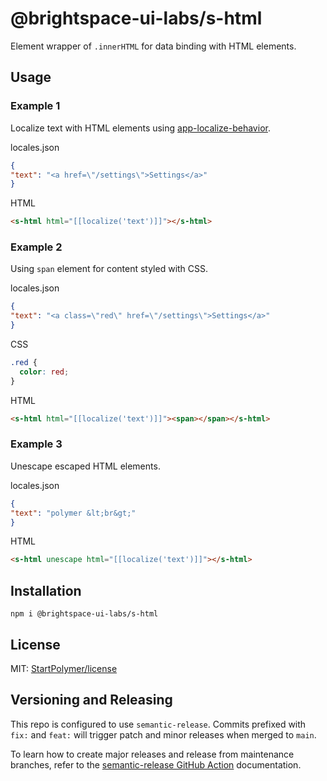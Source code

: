 # @brightspace-ui-labs/s-html

Element wrapper of `.innerHTML` for data binding with HTML elements.

## Usage

### Example 1

Localize text with HTML elements using [app-localize-behavior](https://github.com/PolymerElements/app-localize-behavior).

locales.json
```json
{
"text": "<a href=\"/settings\">Settings</a>"
}
```

HTML
```html
<s-html html="[[localize('text')]]"></s-html>
```

### Example 2

Using `span` element for content styled with CSS.

locales.json
```json
{
"text": "<a class=\"red\" href=\"/settings\">Settings</a>"
}
```

CSS
```css
.red {
  color: red;
}
```

HTML
```html
<s-html html="[[localize('text')]]"><span></span></s-html>
```

### Example 3

Unescape escaped HTML elements.

locales.json
```json
{
"text": "polymer &lt;br&gt;"
}
```

HTML
```html
<s-html unescape html="[[localize('text')]]"></s-html>
```

## Installation

`npm i @brightspace-ui-labs/s-html`

## License

MIT: [StartPolymer/license](https://github.com/StartPolymer/license)

## Versioning and Releasing

This repo is configured to use `semantic-release`. Commits prefixed with `fix:` and `feat:` will trigger patch and minor releases when merged to `main`.

To learn how to create major releases and release from maintenance branches, refer to the [semantic-release GitHub Action](https://github.com/BrightspaceUI/actions/tree/main/semantic-release) documentation.
